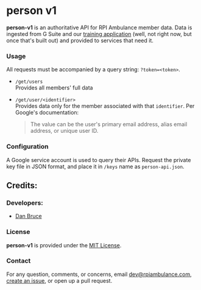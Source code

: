 # person v1

**person-v1** is an authoritative API for RPI Ambulance member data. Data is ingested from G Suite and our [training application](https://github.com/rpiambulance/training) (well, not right now, but once that's built out) and provided to services that need it.

### Usage

All requests must be accompanied by a query string: `?token=<token>`.

- `/get/users`\
  Provides all members' full data
- `/get/user/<identifier>`\
  Provides data only for the member associated with that `identifier`. Per Google's documentation:

  > The value can be the user's primary email address, alias email address, or unique user ID.

### Configuration

A Google service account is used to query their APIs. Request the private key file in JSON format, and place it in `/keys` name as `person-api.json`.

## Credits:

### Developers:

- [Dan Bruce](https://github.com/ddbruce)

### License

**person-v1** is provided under the [MIT License](https://opensource.org/licenses/MIT).

### Contact

For any question, comments, or concerns, email [dev@rpiambulance.com](dev@rpiambulance.com), [create an issue](https://github.com/rpiambulance/person-v1/issues/new), or open up a pull request.
